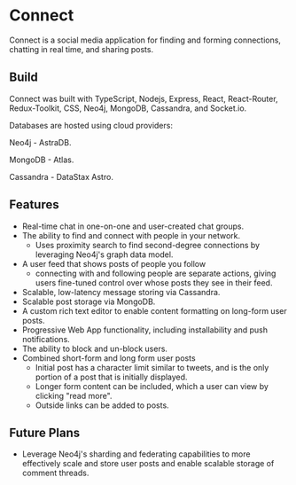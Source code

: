 # Connect

Connect is a social media application for finding and forming connections, chatting in real time, and sharing posts.

## Build

Connect was built with TypeScript, Nodejs, Express, React, React-Router, Redux-Toolkit, CSS, Neo4j, MongoDB, Cassandra, and Socket.io.

Databases are hosted using cloud providers:

Neo4j - AstraDB.

MongoDB - Atlas.

Cassandra - DataStax Astro.

## Features

- Real-time chat in one-on-one and user-created chat groups.
- The ability to find and connect with people in your network.
  - Uses proximity search to find second-degree connections by leveraging Neo4j's graph data model.
- A user feed that shows posts of people you follow
  - connecting with and following people are separate actions, giving users fine-tuned control over whose posts they see in their feed.
- Scalable, low-latency message storing via Cassandra.
- Scalable post storage via MongoDB.
- A custom rich text editor to enable content formatting on long-form user posts.
- Progressive Web App functionality, including installability and push notifications.
- The ability to block and un-block users.
- Combined short-form and long form user posts
  - Initial post has a character limit similar to tweets, and is the only portion of a post that is initially displayed.
  - Longer form content can be included, which a user can view by clicking "read more".
  - Outside links can be added to posts.

## Future Plans

- Leverage Neo4j's sharding and federating capabilities to more effectively scale and store user posts and enable scalable storage of comment threads.
